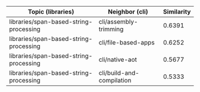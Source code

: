 | Topic (libraries) | Neighbor (cli) | Similarity |
|-------------|-------------------|------------|
| libraries/span-based-string-processing | cli/assembly-trimming | 0.6391 |
| libraries/span-based-string-processing | cli/file-based-apps | 0.6252 |
| libraries/span-based-string-processing | cli/native-aot | 0.5677 |
| libraries/span-based-string-processing | cli/build-and-compilation | 0.5333 |
